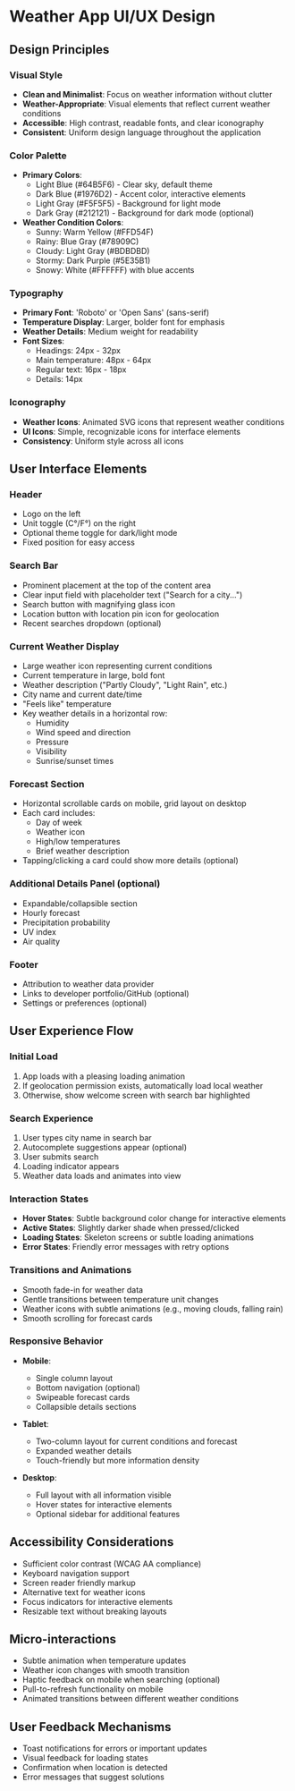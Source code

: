 # Weather App UI/UX Design

## Design Principles

### Visual Style
- **Clean and Minimalist**: Focus on weather information without clutter
- **Weather-Appropriate**: Visual elements that reflect current weather conditions
- **Accessible**: High contrast, readable fonts, and clear iconography
- **Consistent**: Uniform design language throughout the application

### Color Palette
- **Primary Colors**:
  - Light Blue (#64B5F6) - Clear sky, default theme
  - Dark Blue (#1976D2) - Accent color, interactive elements
  - Light Gray (#F5F5F5) - Background for light mode
  - Dark Gray (#212121) - Background for dark mode (optional)
- **Weather Condition Colors**:
  - Sunny: Warm Yellow (#FFD54F)
  - Rainy: Blue Gray (#78909C)
  - Cloudy: Light Gray (#BDBDBD)
  - Stormy: Dark Purple (#5E35B1)
  - Snowy: White (#FFFFFF) with blue accents

### Typography
- **Primary Font**: 'Roboto' or 'Open Sans' (sans-serif)
- **Temperature Display**: Larger, bolder font for emphasis
- **Weather Details**: Medium weight for readability
- **Font Sizes**:
  - Headings: 24px - 32px
  - Main temperature: 48px - 64px
  - Regular text: 16px - 18px
  - Details: 14px

### Iconography
- **Weather Icons**: Animated SVG icons that represent weather conditions
- **UI Icons**: Simple, recognizable icons for interface elements
- **Consistency**: Uniform style across all icons

## User Interface Elements

### Header
- Logo on the left
- Unit toggle (C°/F°) on the right
- Optional theme toggle for dark/light mode
- Fixed position for easy access

### Search Bar
- Prominent placement at the top of the content area
- Clear input field with placeholder text ("Search for a city...")
- Search button with magnifying glass icon
- Location button with location pin icon for geolocation
- Recent searches dropdown (optional)

### Current Weather Display
- Large weather icon representing current conditions
- Current temperature in large, bold font
- Weather description ("Partly Cloudy", "Light Rain", etc.)
- City name and current date/time
- "Feels like" temperature
- Key weather details in a horizontal row:
  - Humidity
  - Wind speed and direction
  - Pressure
  - Visibility
  - Sunrise/sunset times

### Forecast Section
- Horizontal scrollable cards on mobile, grid layout on desktop
- Each card includes:
  - Day of week
  - Weather icon
  - High/low temperatures
  - Brief weather description
- Tapping/clicking a card could show more details (optional)

### Additional Details Panel (optional)
- Expandable/collapsible section
- Hourly forecast
- Precipitation probability
- UV index
- Air quality

### Footer
- Attribution to weather data provider
- Links to developer portfolio/GitHub (optional)
- Settings or preferences (optional)

## User Experience Flow

### Initial Load
1. App loads with a pleasing loading animation
2. If geolocation permission exists, automatically load local weather
3. Otherwise, show welcome screen with search bar highlighted

### Search Experience
1. User types city name in search bar
2. Autocomplete suggestions appear (optional)
3. User submits search
4. Loading indicator appears
5. Weather data loads and animates into view

### Interaction States
- **Hover States**: Subtle background color change for interactive elements
- **Active States**: Slightly darker shade when pressed/clicked
- **Loading States**: Skeleton screens or subtle loading animations
- **Error States**: Friendly error messages with retry options

### Transitions and Animations
- Smooth fade-in for weather data
- Gentle transitions between temperature unit changes
- Weather icons with subtle animations (e.g., moving clouds, falling rain)
- Smooth scrolling for forecast cards

### Responsive Behavior
- **Mobile**: 
  - Single column layout
  - Bottom navigation (optional)
  - Swipeable forecast cards
  - Collapsible details sections
  
- **Tablet**:
  - Two-column layout for current conditions and forecast
  - Expanded weather details
  - Touch-friendly but more information density
  
- **Desktop**:
  - Full layout with all information visible
  - Hover states for interactive elements
  - Optional sidebar for additional features

## Accessibility Considerations

- Sufficient color contrast (WCAG AA compliance)
- Keyboard navigation support
- Screen reader friendly markup
- Alternative text for weather icons
- Focus indicators for interactive elements
- Resizable text without breaking layouts

## Micro-interactions

- Subtle animation when temperature updates
- Weather icon changes with smooth transition
- Haptic feedback on mobile when searching (optional)
- Pull-to-refresh functionality on mobile
- Animated transitions between different weather conditions

## User Feedback Mechanisms

- Toast notifications for errors or important updates
- Visual feedback for loading states
- Confirmation when location is detected
- Error messages that suggest solutions

